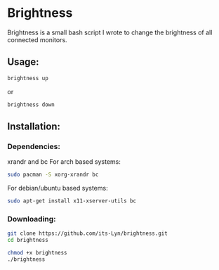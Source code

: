 # Brightness

Brightness is a small bash script I wrote to change the brightness of all connected monitors.

## Usage:
```bash
brightness up
```
or
```bash
brightness down
```

## Installation:

### Dependencies:
xrandr and bc
For arch based systems:
```bash
sudo pacman -S xorg-xrandr bc
```
For debian/ubuntu based systems:
```bash
sudo apt-get install x11-xserver-utils bc
```
### Downloading:
```bash
git clone https://github.com/its-Lyn/brightness.git
cd brightness

chmod +x brightness
./brightness
```